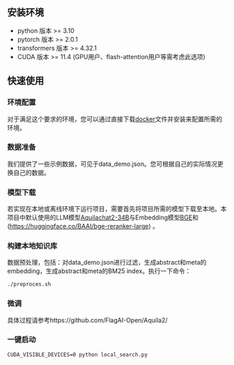 ## 安装环境

* python 版本 >= 3.10
* pytorch 版本 >= 2.0.1
* transformers 版本 >= 4.32.1
* CUDA 版本 >= 11.4 (GPU用户、flash-attention用户等需考虑此选项)

## 快速使用

### 环境配置

对于满足这个要求的环境，您可以通过直接下载[docker]()文件并安装来配置所需的环境。

### 数据准备

我们提供了一些示例数据，可见于data_demo.json。您可根据自己的实际情况更换自己的数据。

### 模型下载

若实现在本地或离线环境下运行项目，需要首先将项目所需的模型下载至本地。本项目中默认使用的LLM模型[Aquilachat2-34B](https://model.baai.ac.cn/models)与Embedding模型[BGE](https://huggingface.co/BAAI/bge-large-en-v1.5)和(https://huggingface.co/BAAI/bge-reranker-large) 。

### 构建本地知识库

数据预处理，包括：对data_demo.json进行过滤，生成abstract和meta的embedding，生成abstract和meta的BM25 index。执行一下命令：

```bash
./preproces.sh
```

### 微调

具体过程请参考https://github.com/FlagAI-Open/Aquila2/

### 一键启动

```
CUDA_VISIBLE_DEVICES=0 python local_search.py
```


